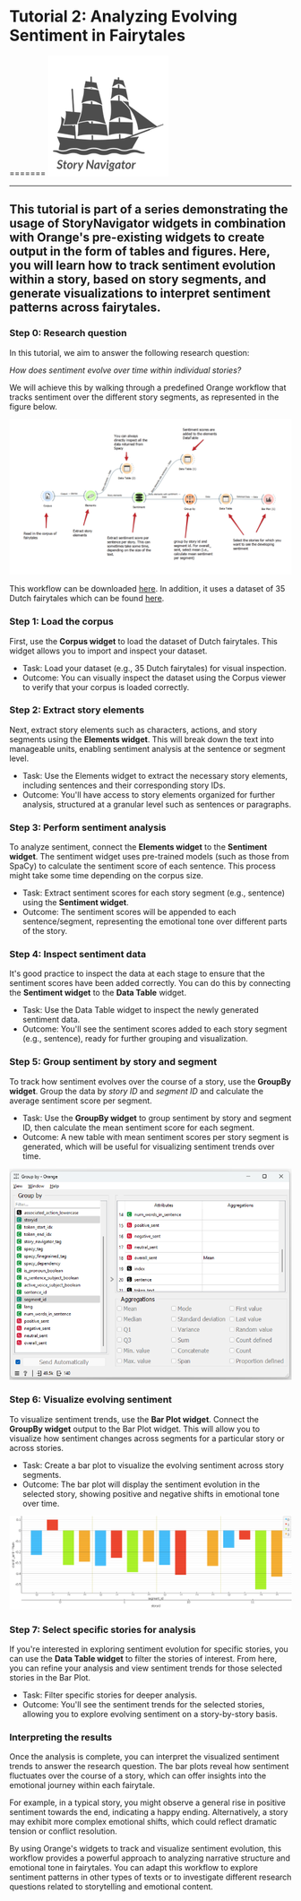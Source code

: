 # Tutorial 2: Analyzing Evolving Sentiment in Fairytales
=======
![](../../doc/widgets/images/storynavigator_logo_small.png)

---
This tutorial is part of a series demonstrating the usage of StoryNavigator widgets in combination with Orange's pre-existing widgets to create output in the form of tables and figures. Here, you will learn how to track sentiment evolution within a story, based on story segments, and generate visualizations to interpret sentiment patterns across fairytales.
---

### Step 0: Research question
In this tutorial, we aim to answer the following research question:

*How does sentiment evolve over time within individual stories?*

We will achieve this by walking through a predefined Orange workflow that tracks sentiment over the different story segments, as represented in the figure below.

![](../../doc/widgets/images/story_sentiment.png)

This workflow can be downloaded [here](../../doc/widgets/workflows/). In addition, it uses a dataset of 35 Dutch fairytales which can be found [here](../../doc/widgets/fairytales/).

### Step 1: Load the corpus
First, use the **Corpus widget** to load the dataset of Dutch fairytales. This widget allows you to import and inspect your dataset.

- Task: Load your dataset (e.g., 35 Dutch fairytales) for visual inspection.
- Outcome: You can visually inspect the dataset using the Corpus viewer to verify that your corpus is loaded correctly.

### Step 2: Extract story elements
Next, extract story elements such as characters, actions, and story segments using the **Elements widget**. This will break down the text into manageable units, enabling sentiment analysis at the sentence or segment level.

- Task: Use the Elements widget to extract the necessary story elements, including sentences and their corresponding story IDs.
- Outcome: You'll have access to story elements organized for further analysis, structured at a granular level such as sentences or paragraphs.

### Step 3: Perform sentiment analysis
To analyze sentiment, connect the **Elements widget** to the **Sentiment widget**. The sentiment widget uses pre-trained models (such as those from SpaCy) to calculate the sentiment score of each sentence. This process might take some time depending on the corpus size.

- Task: Extract sentiment scores for each story segment (e.g., sentence) using the **Sentiment widget**.
- Outcome: The sentiment scores will be appended to each sentence/segment, representing the emotional tone over different parts of the story.
 
### Step 4: Inspect sentiment data
It's good practice to inspect the data at each stage to ensure that the sentiment scores have been added correctly. You can do this by connecting the **Sentiment widget** to the **Data Table** widget.

- Task: Use the Data Table widget to inspect the newly generated sentiment data.
- Outcome: You'll see the sentiment scores added to each story segment (e.g., sentence), ready for further grouping and visualization.

### Step 5: Group sentiment by story and segment
To track how sentiment evolves over the course of a story, use the **GroupBy widget**. Group the data by *story ID* and *segment ID* and calculate the average sentiment score per segment.

- Task: Use the **GroupBy widget** to group sentiment by story and segment ID, then calculate the mean sentiment score for each segment.
- Outcome: A new table with mean sentiment scores per story segment is generated, which will be useful for visualizing sentiment trends over time.
  
![](../../doc/widgets/images/sentiment_menu.png)

### Step 6: Visualize evolving sentiment
To visualize sentiment trends, use the **Bar Plot widget**. Connect the **GroupBy widget** output to the Bar Plot widget. This will allow you to visualize how sentiment changes across segments for a particular story or across stories.

- Task: Create a bar plot to visualize the evolving sentiment across story segments.
- Outcome: The bar plot will display the sentiment evolution in the selected story, showing positive and negative shifts in emotional tone over time.

![](../../doc/widgets/images/sentiment_per_segment.png)

### Step 7: Select specific stories for analysis
If you're interested in exploring sentiment evolution for specific stories, you can use the **Data Table widget** to filter the stories of interest. From here, you can refine your analysis and view sentiment trends for those selected stories in the Bar Plot.

- Task: Filter specific stories for deeper analysis.
- Outcome: You'll see the sentiment trends for the selected stories, allowing you to explore evolving sentiment on a story-by-story basis.

### Interpreting the results
Once the analysis is complete, you can interpret the visualized sentiment trends to answer the research question. The bar plots reveal how sentiment fluctuates over the course of a story, which can offer insights into the emotional journey within each fairytale.

For example, in a typical story, you might observe a general rise in positive sentiment towards the end, indicating a happy ending. Alternatively, a story may exhibit more complex emotional shifts, which could reflect dramatic tension or conflict resolution.

By using Orange's widgets to track and visualize sentiment evolution, this workflow provides a powerful approach to analyzing narrative structure and emotional tone in fairytales. You can adapt this workflow to explore sentiment patterns in other types of texts or to investigate different research questions related to storytelling and emotional content.